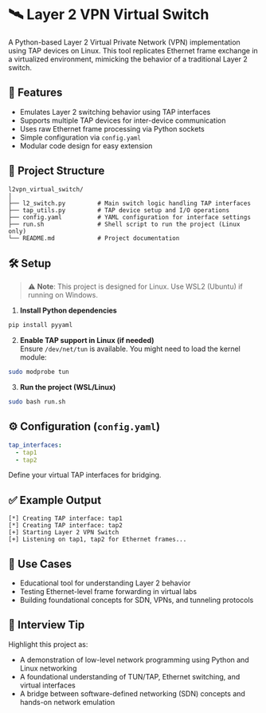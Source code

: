 # 🛰️ Layer 2 VPN Virtual Switch

A Python-based Layer 2 Virtual Private Network (VPN) implementation using TAP devices on Linux. This tool replicates Ethernet frame exchange in a virtualized environment, mimicking the behavior of a traditional Layer 2 switch.

## 🔧 Features

- Emulates Layer 2 switching behavior using TAP interfaces  
- Supports multiple TAP devices for inter-device communication  
- Uses raw Ethernet frame processing via Python sockets  
- Simple configuration via `config.yaml`  
- Modular code design for easy extension

## 📁 Project Structure

```
l2vpn_virtual_switch/
│
├── l2_switch.py         # Main switch logic handling TAP interfaces
├── tap_utils.py         # TAP device setup and I/O operations
├── config.yaml          # YAML configuration for interface settings
├── run.sh               # Shell script to run the project (Linux only)
└── README.md            # Project documentation
```

## 🛠️ Setup

> ⚠️ **Note**: This project is designed for Linux. Use WSL2 (Ubuntu) if running on Windows.

1. **Install Python dependencies**  
```bash
pip install pyyaml
```

2. **Enable TAP support in Linux (if needed)**  
Ensure `/dev/net/tun` is available. You might need to load the kernel module:
```bash
sudo modprobe tun
```

3. **Run the project (WSL/Linux)**  
```bash
sudo bash run.sh
```

## ⚙️ Configuration (`config.yaml`)

```yaml
tap_interfaces:
  - tap1
  - tap2
```

Define your virtual TAP interfaces for bridging.

## ✅ Example Output

```
[*] Creating TAP interface: tap1
[*] Creating TAP interface: tap2
[+] Starting Layer 2 VPN Switch
[+] Listening on tap1, tap2 for Ethernet frames...
```

## 📌 Use Cases

- Educational tool for understanding Layer 2 behavior  
- Testing Ethernet-level frame forwarding in virtual labs  
- Building foundational concepts for SDN, VPNs, and tunneling protocols

## 🧠 Interview Tip

Highlight this project as:

- A demonstration of low-level network programming using Python and Linux networking
- A foundational understanding of TUN/TAP, Ethernet switching, and virtual interfaces
- A bridge between software-defined networking (SDN) concepts and hands-on network emulation

